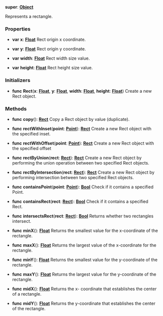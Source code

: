 **super**: **[Object](Object.md)**

Represents a rectangle.

### Properties

* **var** **x**: **[Float](../gravity/types.md)**
Rect origin x coordinate.

* **var** **y**: **[Float](../gravity/types.md)**
Rect origin y coordinate.

* **var** **width**: **[Float](../gravity/types.md)**
Rect width size value.

* **var** **height**: **[Float](../gravity/types.md)**
Rect height size value.



### Initializers

* **func** **Rect**(**x**: **[Float](../gravity/types.md)**, **y**: **[Float](../gravity/types.md)**, **width**: **[Float](../gravity/types.md)**, **height**: **[Float](../gravity/types.md)**)
Create a new Rect object.



### Methods

* **func** **copy**(): <strong>[Rect](rect.md)</strong> 
Copy a Rect object by value (duplicate).

* **func** **rectWithInset**(**point**: **[Point](point.md)**): <strong>[Rect](rect.md)</strong> 
Create a new Rect object with the specified inset.

* **func** **rectWithOffset**(**point**: **[Point](point.md)**): <strong>[Rect](rect.md)</strong> 
Create a new Rect object with the specified offset

* **func** **rectByUnion**(**rect**: **[Rect](rect.md)**): <strong>[Rect](rect.md)</strong> 
Create a new Rect object by performing the union operation between two specified Rect objects.

* **func** **rectByIntersection**(**rect**: **[Rect](rect.md)**): <strong>[Rect](rect.md)</strong> 
Create a new Rect object by performing intersection between two specified Rect objects.

* **func** **containsPoint**(**point**: **[Point](point.md)**): <strong>[Bool](../gravity/types.md)</strong> 
Check if it contains a specified Point.

* **func** **containsRect**(**rect**: **[Rect](rect.md)**): <strong>[Bool](../gravity/types.md)</strong> 
Check if it contains a specified Rect.

* **func** **intersectsRect**(**rect**: **[Rect](rect.md)**): <strong>[Bool](../gravity/types.md)</strong> 
Returns whether two rectangles intersect.

* **func** **minX**(): <strong>[Float](../gravity/types.md)</strong> 
Returns the smallest value for the x-coordinate of the rectangle.

* **func** **maxX**(): <strong>[Float](../gravity/types.md)</strong> 
Returns the largest value of the x-coordinate for the rectangle.

* **func** **minY**(): <strong>[Float](../gravity/types.md)</strong> 
Returns the smallest value for the y-coordinate of the rectangle.

* **func** **maxY**(): <strong>[Float](../gravity/types.md)</strong> 
Returns the largest value for the y-coordinate of the rectangle.

* **func** **midX**(): <strong>[Float](../gravity/types.md)</strong> 
Returns the x- coordinate that establishes the center of a rectangle.

* **func** **midY**(): <strong>[Float](../gravity/types.md)</strong> 
Returns the y-coordinate that establishes the center of the rectangle.





